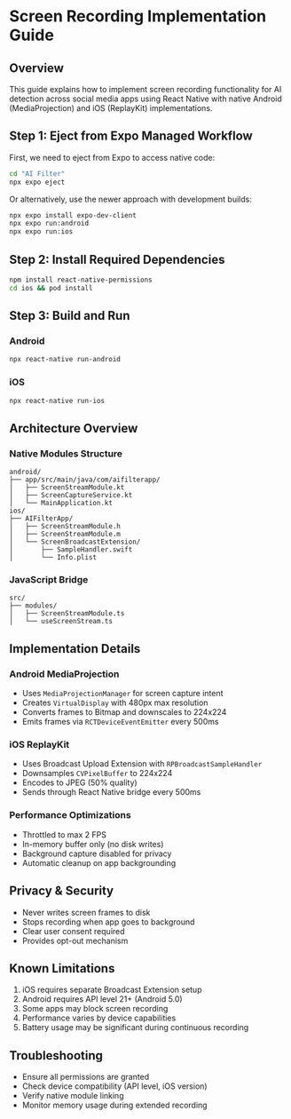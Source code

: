 # Screen Recording Implementation Guide

## Overview
This guide explains how to implement screen recording functionality for AI detection across social media apps using React Native with native Android (MediaProjection) and iOS (ReplayKit) implementations.

## Step 1: Eject from Expo Managed Workflow

First, we need to eject from Expo to access native code:

```bash
cd "AI Filter"
npx expo eject
```

Or alternatively, use the newer approach with development builds:

```bash
npx expo install expo-dev-client
npx expo run:android
npx expo run:ios
```

## Step 2: Install Required Dependencies

```bash
npm install react-native-permissions
cd ios && pod install
```

## Step 3: Build and Run

### Android
```bash
npx react-native run-android
```

### iOS
```bash
npx react-native run-ios
```

## Architecture Overview

### Native Modules Structure
```
android/
├── app/src/main/java/com/aifilterapp/
│   ├── ScreenStreamModule.kt
│   ├── ScreenCaptureService.kt
│   └── MainApplication.kt
ios/
├── AIFilterApp/
│   ├── ScreenStreamModule.h
│   ├── ScreenStreamModule.m
│   └── ScreenBroadcastExtension/
│       ├── SampleHandler.swift
│       └── Info.plist
```

### JavaScript Bridge
```
src/
├── modules/
│   ├── ScreenStreamModule.ts
│   └── useScreenStream.ts
```

## Implementation Details

### Android MediaProjection
- Uses `MediaProjectionManager` for screen capture intent
- Creates `VirtualDisplay` with 480px max resolution
- Converts frames to Bitmap and downscales to 224x224
- Emits frames via `RCTDeviceEventEmitter` every 500ms

### iOS ReplayKit
- Uses Broadcast Upload Extension with `RPBroadcastSampleHandler`
- Downsamples `CVPixelBuffer` to 224x224
- Encodes to JPEG (50% quality)
- Sends through React Native bridge every 500ms

### Performance Optimizations
- Throttled to max 2 FPS
- In-memory buffer only (no disk writes)
- Background capture disabled for privacy
- Automatic cleanup on app backgrounding

## Privacy & Security
- Never writes screen frames to disk
- Stops recording when app goes to background
- Clear user consent required
- Provides opt-out mechanism

## Known Limitations
1. iOS requires separate Broadcast Extension setup
2. Android requires API level 21+ (Android 5.0)
3. Some apps may block screen recording
4. Performance varies by device capabilities
5. Battery usage may be significant during continuous recording

## Troubleshooting
- Ensure all permissions are granted
- Check device compatibility (API level, iOS version)
- Verify native module linking
- Monitor memory usage during extended recording
